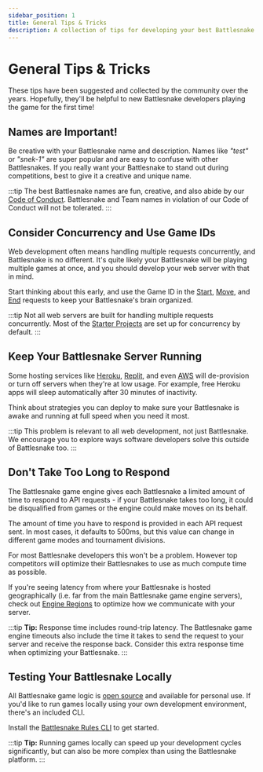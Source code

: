 ```yaml
---
sidebar_position: 1
title: General Tips & Tricks
description: A collection of tips for developing your best Battlesnake.
---
```


# General Tips & Tricks

These tips have been suggested and collected by the community over the years. Hopefully, they'll be helpful to new Battlesnake developers playing the game for the first time!

## Names are Important!

Be creative with your Battlesnake name and description. Names like _"test"_ or _"snek-1"_ are super popular and are easy to confuse with other Battlesnakes. If you really want your Battlesnake to stand out during competitions, best to give it a creative and unique name.

:::tip
The best Battlesnake names are fun, creative, and also abide by our [Code of Conduct](https://docs.battlesnake.com/conduct/). Battlesnake and Team names in violation of our Code of Conduct will not be tolerated.
:::

## Consider Concurrency and Use Game IDs

Web development often means handling multiple requests concurrently, and Battlesnake is no different. It's quite likely your Battlesnake will be playing multiple games at once, and you should develop your web server with that in mind.

Start thinking about this early, and use the Game ID in the [Start](api/requests/start.md), [Move](api/requests/move.md), and [End](api/requests/end.md) requests to keep your Battlesnake's brain organized.

:::tip
Not all web servers are built for handling multiple requests concurrently. Most of the [Starter Projects](starter-projects.md) are set up for concurrency by default.
:::

## Keep Your Battlesnake Server Running

Some hosting services like [Heroku](https://www.heroku.com), [Replit](https://repl.it), and even [AWS](https://aws.amazon.com) will de-provision or turn off servers when they're at low usage. For example, free Heroku apps will sleep automatically after 30 minutes of inactivity.

Think about strategies you can deploy to make sure your Battlesnake is awake and running at full speed when you need it most.

:::tip
This problem is relevant to all web development, not just Battlesnake. We encourage you to explore ways software developers solve this outside of Battlesnake too.
:::

## Don't Take Too Long to Respond

The Battlesnake game engine gives each Battlesnake a limited amount of time to respond to API requests - if your Battlesnake takes too long, it could be disqualified from games or the engine could make moves on its behalf.

The amount of time you have to respond is provided in each API request sent. In most cases, it defaults to 500ms, but this value can change in different game modes and tournament divisions.

For most Battlesnake developers this won't be a problem. However top competitors will optimize their Battlesnakes to use as much compute time as possible.

If you're seeing latency from where your Battlesnake is hosted geographically (i.e. far from the main Battlesnake game engine servers), check out [Engine Regions](guides/tips/engine-regions.md) to optimize how we communicate with your server.

:::tip
**Tip:** Response time includes round-trip latency. The Battlesnake game engine timeouts also include the time it takes to send the request to your server and receive the response back. Consider this extra response time when optimizing your Battlesnake.
:::

## Testing Your Battlesnake Locally

All Battlesnake game logic is [open source](https://github.com/BattlesnakeOfficial/rules) and available for personal use. If you'd like to run games locally using your own development environment, there's an included CLI.

Install the [Battlesnake Rules CLI](https://github.com/BattlesnakeOfficial/rules/tree/main/cli) to get started.

:::tip
**Tip:** Running games locally can speed up your development cycles significantly, but can also be more complex than using the Battlesnake platform.
:::
